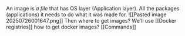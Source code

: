 An image is *a file* that has OS layer (Application layer). All the packages (applications) it needs to do what it was made for.
![[Pasted image 20250726001647.png]]
Then where to get images? We'll use [[Docker registries]]
how to get docker images? [[Commands]]